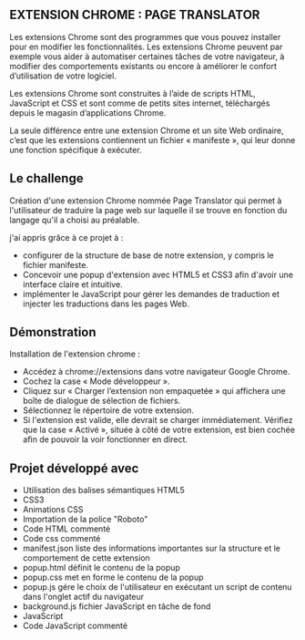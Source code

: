 ## EXTENSION CHROME : PAGE TRANSLATOR

Les extensions Chrome sont des programmes que vous pouvez installer pour en modifier les fonctionnalités. Les extensions Chrome peuvent par exemple vous aider à automatiser certaines tâches de votre navigateur, à modifier des comportements existants ou encore à améliorer le confort d’utilisation de votre logiciel.

Les extensions Chrome sont construites à l’aide de scripts HTML, JavaScript et CSS et sont comme de petits sites internet, téléchargés depuis le magasin d’applications Chrome.

La seule différence entre une extension Chrome et un site Web ordinaire, c’est que les extensions contiennent un fichier « manifeste », qui leur donne une fonction spécifique à exécuter.

## Le challenge

Création d'une extension Chrome nommée Page Translator qui permet à l'utilisateur de traduire la page web sur laquelle il se trouve en fonction du langage qu'il a choisi au préalable.

j'ai appris grâce à ce projet à :

- configurer de la structure de base de notre extension, y compris le fichier manifeste.
- Concevoir une popup d'extension avec HTML5 et CSS3 afin d'avoir une interface claire et intuitive.
- implémenter le JavaScript pour gérer les demandes de traduction et injecter les traductions dans les pages Web.

## Démonstration

Installation de l'extension chrome :

- Accédez à chrome://extensions dans votre navigateur Google Chrome.
- Cochez la case « Mode développeur ».
- Cliquez sur « Charger l’extension non empaquetée » qui affichera une boîte de dialogue de sélection de fichiers.
- Sélectionnez le répertoire de votre extension.
- Si l'extension est valide, elle devrait se charger immédiatement. Vérifiez que la case « Activé », située à côté de votre extension, est bien cochée afin de pouvoir la voir fonctionner en direct.

## Projet développé avec

- Utilisation des balises sémantiques HTML5
- CSS3
- Animations CSS
- Importation de la police "Roboto"
- Code HTML commenté
- Code css commenté
- manifest.json liste des informations importantes sur la structure et le comportement de cette extension
- popup.html définit le contenu de la popup
- popup.css met en forme le contenu de la popup
- popup.js gére le choix de l'utilisateur en exécutant un script de contenu dans l'onglet actif du navigateur
- background.js fichier JavaScript en tâche de fond
- JavaScript
- Code JavaScript commenté
